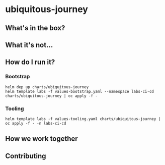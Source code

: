 # ubiquitous-journey

## What's in the box?

## What it's not...

## How do I run it?

### Bootstrap
```
helm dep up charts/ubiquitous-journey
helm template labs -f values-bootstrap.yaml --namespace labs-ci-cd charts/ubiquitous-journey | oc apply -f -
```

### Tooling
```
helm template labs -f values-tooling.yaml charts/ubiquitous-journey | oc apply -f - -n labs-ci-cd
```

## How we work together

## Contributing
